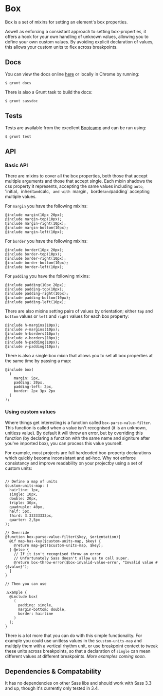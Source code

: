 # Box

Box is a set of mixins for setting an element's box properties.

Aswell as enforcing a consistant approach to setting box-properties, it offers a hook for your own handling of unknown values, allowing you to define your own custom values. By avoiding explicit declaration of values, this allows your custom units to flex across breakpoints.

## Docs

You can view the docs online [here](http://undistraction.github.io/box/docs/) or locally in Chrome by running:

```
$ grunt docs
```

There is also a Grunt task to build the docs:

```
$ grunt sassdoc
```

## Tests

Tests are available from the excellent [Bootcamp](https://github.com/thejameskyle/bootcamp) and can
be run using:

```
$ grunt test
```

## API

### Basic API

There are mixins to cover all the box properties, both those that accept multiple arguments and those that accept single. Each mixin shadows the css property it represents, accepting the same values including `auto`, 'initial`, `inherit` and `calc`, and with `margin`, `border` and `padding` accepting multiple values.

For `margin` you have the following mixins:

```
@include margin(10px 20px);
@include margin-top(10px);
@include margin-right(10px);
@include margin-bottom(10px);
@include margin-left(10px);
```

For `border` you have the following mixins:

```
@include border(10px 20px);
@include border-top(10px);
@include border-right(10px);
@include border-bottom(10px);
@include border-left(10px);
```

For `padding` you have the following mixins:

```
@include padding(10px 20px);
@include padding-top(10px);
@include padding-right(10px);
@include padding-bottom(10px);
@include padding-left(10px);
```

There are also mixins setting pairs of values by orientation; either `top` and `bottom` values or `left` and `right` values for each box property:

```
@include h-margins(10px);
@include v-margins(10px);
@include h-borders(10px);
@include v-borders(10px);
@include h-padding(10px);
@include v-padding(10px);
```

There is also a single box mixin that allows you to set all box properties at the same time by passing a map:

```
@include box(
  (
    margin: 5px,
    padding: 20px,
    padding-left: 2px,
    border: 2px 3px 2px
  )
);
```

### Using custom values

Where things get interesting is a function called `box-parse-value-filter`. This function is called when a value isn't recognised (it is an unknown, unitless value). By default it will throw an error, but by overriding this function (by declaring a function with the same name and signiture after you've imported box), you can process this value yourself.

For example, most projects are full hardcoded box-property declarations which quickly become inconsistant and ad-hoc. Why not enforce consistancy and improve readability on your projectby using a set of custom units:

```

// Define a map of units
$custom-units-map: (
  hairline: 1px,
  single: 10px,
  double: 20px,
  triple: 30px,
  quadruple: 40px,
  half: 5px,
  third: 3.33333333px,
  quarter: 2,5px
);

// Override
@function box-parse-value-filter($key, $orientation){
  @if map-has-key($custom-units-map, $key) {
    @return map-get($custom-units-map, $key);
  } @else {
    // If it isn't recognised throw an error
    // Unfortunately Sass doesn't allow us to call super.
    @return box-throw-error($box-invalid-value-error, "Invalid value #{$value}");
  }
}

// Then you can use

.Example {
  @include box(
    (
      padding: single,
      margin-bottom: double,
      border: hairline
    )
  );
}

```

There is a lot more that you can do with this simple functionality. For example you could use unitless values in the `$custom-units-map` and multiply them with a vertical rhythm unit, or
use breakpoint context to tweak these units across breakpoints, so that a declaration of `single` can mean different values at different breakpoints. *More examples coming soon.*

## Dependencies & Compatability

It has no dependencies on other Sass libs and should work with Sass 3.3 and up, though it's currently only tested in 3.4.